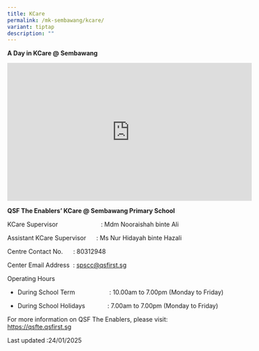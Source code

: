 ```yaml
---
title: KCare
permalink: /mk-sembawang/kcare/
variant: tiptap
description: ""
---
```

<p><strong>A Day in KCare @ Sembawang</strong>
</p>
<div class="iframe-wrapper">
<iframe height="315" width="560" allowfullscreen="true" frameborder="0" src="https://www.youtube.com/embed/K4dFs-jK_YM?si=voHZm3tH6XL-QgQy"></iframe>
</div>
<p></p>
<p><strong>QSF The Enablers’ KCare @ Sembawang Primary School</strong>
</p>
<p>KCare Supervisor&nbsp;&nbsp;&nbsp;&nbsp;&nbsp;&nbsp;&nbsp;&nbsp;&nbsp;&nbsp;
&nbsp;&nbsp;&nbsp;&nbsp;&nbsp;&nbsp;&nbsp;&nbsp;&nbsp;&nbsp;&nbsp;&nbsp;&nbsp;
: Mdm Nooraishah binte Ali</p>
<p>Assistant KCare Supervisor&nbsp;&nbsp;&nbsp;&nbsp;&nbsp; : Ms Nur Hidayah
binte Hazali</p>
<p>Centre Contact No.&nbsp;&nbsp;&nbsp;&nbsp;&nbsp; : 80312948</p>
<p>Center Email Address&nbsp; : <a href="spscc@qsfirst.sg" rel="noopener nofollow" target="_blank">spscc@qsfirst.sg</a>
</p>
<p></p>
<p>Operating Hours</p>
<ul data-tight="true" class="tight">
<li>
<p>During School Term&nbsp;&nbsp;&nbsp;&nbsp;&nbsp;&nbsp;&nbsp;&nbsp;&nbsp;&nbsp;&nbsp;&nbsp;&nbsp;&nbsp;&nbsp;&nbsp;&nbsp;&nbsp;&nbsp;
: 10.00am to 7.00pm (Monday to Friday)</p>
</li>
<li>
<p>During School Holidays&nbsp;&nbsp;&nbsp;&nbsp;&nbsp;&nbsp;&nbsp;&nbsp;&nbsp;&nbsp;&nbsp;&nbsp;
: 7.00am to 7.00pm (Monday to Friday)</p>
</li>
</ul>
<p></p>
<p>For more information on QSF The Enablers, please visit: <a href="https://qsfte.qsfirst.sg/" rel="noopener nofollow" target="_blank">https://qsfte.qsfirst.sg</a>
</p>
<p></p>
<p>Last updated :24/01/2025</p>